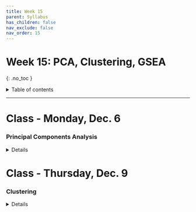```yaml
---
title: Week 15
parent: Syllabus
has_children: false
nav_exclude: false
nav_order: 15
---
```


# Week 15: PCA, Clustering, GSEA
{: .no_toc }

<details closed markdown="block">
  <summary>
    Table of contents
  </summary>
  {: .text-delta }
1. TOC
{:toc}
</details>

---

<!-- ########################################################################### -->

# Class - Monday, Dec. 6

### Principal Components Analysis

<details closed markdown="block">
  <summary>Details</summary>

**Background Material**

  + ***Introduction to Statistical Learning***
    + Introductory: [Chapter 6 - PCA Overview](https://drive.google.com/file/d/1-fxueybcKca2N1xlK9j4K__xtLhh0tdy/view?usp=sharing){: target="blank"}
  + Advanced: [ISLR Chapter 10 - Unsupervised Learning](https://drive.google.com/file/d/1eaCF4hEGGHyP8BCXWiTh1XZJ3IGxVy0-/view?usp=sharing){: target="blank"}  _(through Section 10.2)_

  + ***Statquest Videos***
    + [PCA main ideas (5 min)](https://www.youtube.com/watch?v=HMOI_lkzW08){: target="blank"}
    + [PCA step-by-step (20 min)](https://www.youtube.com/watch?v=FgakZw6K1QQ){: target="blank"}
    + [PCA practical tips (8 min)](https://www.youtube.com/watch?v=oRvgq966yZg){: target="blank"}
    + [PCA in R (9 min)](https://www.youtube.com/watch?v=0Jp4gsfOLMs){: target="blank"}

**Notes: PCA** - [(html)](Class1/W15.C2-Notes_PCA.html){: target="blank"} - [(pdf)](Class1/W15.C2-Notes_PCA.pdf){: target="blank"}

**Example**

</details>

<!-- ########################################################################### -->

<!-- ########################################################################### -->

# Class - Thursday, Dec. 9

### Clustering

<details closed markdown="block">
  <summary>Details</summary>

**Background Reading**

  + **Computational Genomics with R** _Altuna Akalin_ (2020-09-30) - [HTML](https://compgenomr.github.io/book/clustering-grouping-samples-based-on-their-similarity.html){: target="blank"} - [PDF](https://drive.google.com/file/d/1d0bIgZ1NSdA1AS5Dc-oYwSCm2q54qKn8/view?usp=sharing){: target="blank"}
  + *Additional references*
    + **Data Analysis Tools for Microarrays, Chapter 11: Cluster analysis** _Sorin Draghici_ (2003) - [PDF](https://drive.google.com/file/d/0BxPAku5Rir7LNHVXWmRjaHAtOFU/view?usp=sharing&resourcekey=0-0OZD8TVG9yKjKXkAXh4_Og){: target="blank"}
    + **Practical Guide to Clustering Analysis in R** _Alboukadel Kassambara_ (2017) - [PDF](https://drive.google.com/file/d/1k3nxOhCTzT7XZSZw9LAJ9VTSH3rCTYkA/view?usp=sharing){: target="blank"}

**Class Exercise** - [(DATA)](Class2/W15.C2_Exercise_Clustering_DATA.csv) - [(DRAFT CODE)](Class2/W15.C2_Exercise_Clustering_DRAFT_CODE.R)
<!--	+ **Answer key** - [(zipped .Rmd)](Class1/W13.C1-Exercise_LogisticRegression_KEY.Rmd) - [(html)](Class1/W13.C1-Exercise_LogisticRegression_KEY.html){: target="blank"} -->

</details>

<!-- ########################################################################### -->

<!-- ########################################################################### -->

<!-- # Recitation - Friday, Dec. 10

<details closed markdown="block">
  <summary>Details</summary>

</details> -->

<!-- ########################################################################### -->
